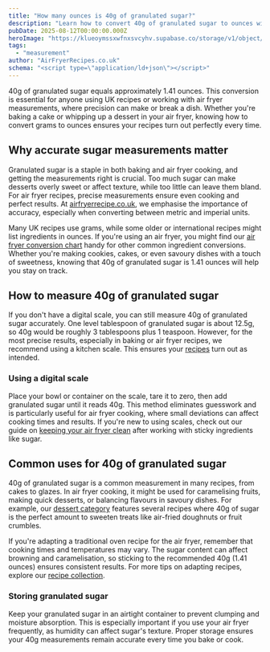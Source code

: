 ```yaml
---
title: "How many ounces is 40g of granulated sugar?"
description: "Learn how to convert 40g of granulated sugar to ounces with our easy guide. Perfect for air fryer recipes and precise baking measurements."
pubDate: 2025-08-12T00:00:00.000Z
heroImage: "https://klueoymssxwfnxsvcyhv.supabase.co/storage/v1/object/public/md/how-many-ounces-is-40g-of-granulated-sugar-331fdce3.webp"
tags:
  - "measurement"
author: "AirFryerRecipes.co.uk"
schema: "<script type=\"application/ld+json\"></script>"
---
```


<p>40g of granulated sugar equals approximately 1.41 ounces. This conversion is essential for anyone using UK recipes or working with air fryer measurements, where precision can make or break a dish. Whether you're baking a cake or whipping up a dessert in your air fryer, knowing how to convert grams to ounces ensures your recipes turn out perfectly every time.</p>

<h2>Why accurate sugar measurements matter</h2>
<p>Granulated sugar is a staple in both baking and air fryer cooking, and getting the measurements right is crucial. Too much sugar can make desserts overly sweet or affect texture, while too little can leave them bland. For air fryer recipes, precise measurements ensure even cooking and perfect results. At <a href=https://www.airfryerrecipe.co.uk/>airfryerrecipe.co.uk</a>, we emphasise the importance of accuracy, especially when converting between metric and imperial units.</p>
<p>Many UK recipes use grams, while some older or international recipes might list ingredients in ounces. If you're using an air fryer, you might find our <a href=https://www.airfryerrecipe.co.uk/air-fryer-conversion-chart>air fryer conversion chart</a> handy for other common ingredient conversions. Whether you're making cookies, cakes, or even savoury dishes with a touch of sweetness, knowing that 40g of granulated sugar is 1.41 ounces will help you stay on track.</p>

<h2>How to measure 40g of granulated sugar</h2>
<p>If you don't have a digital scale, you can still measure 40g of granulated sugar accurately. One level tablespoon of granulated sugar is about 12.5g, so 40g would be roughly 3 tablespoons plus 1 teaspoon. However, for the most precise results, especially in baking or air fryer recipes, we recommend using a kitchen scale. This ensures your <a href=https://www.airfryerrecipe.co.uk/recipes>recipes</a> turn out as intended.</p>

<h3>Using a digital scale</h3>
<p>Place your bowl or container on the scale, tare it to zero, then add granulated sugar until it reads 40g. This method eliminates guesswork and is particularly useful for air fryer cooking, where small deviations can affect cooking times and results. If you're new to using scales, check out our guide on <a href=https://www.airfryerrecipe.co.uk/air-fryer-cleaner>keeping your air fryer clean</a> after working with sticky ingredients like sugar.</p>

<h2>Common uses for 40g of granulated sugar</h2>
<p>40g of granulated sugar is a common measurement in many recipes, from cakes to glazes. In air fryer cooking, it might be used for caramelising fruits, making quick desserts, or balancing flavours in savoury dishes. For example, our <a href=https://www.airfryerrecipe.co.uk/recipe-category/dessert>dessert category</a> features several recipes where 40g of sugar is the perfect amount to sweeten treats like air-fried doughnuts or fruit crumbles.</p>
<p>If you're adapting a traditional oven recipe for the air fryer, remember that cooking times and temperatures may vary. The sugar content can affect browning and caramelisation, so sticking to the recommended 40g (1.41 ounces) ensures consistent results. For more tips on adapting recipes, explore our <a href=https://www.airfryerrecipe.co.uk/recipes>recipe collection</a>.</p>

<h3>Storing granulated sugar</h3>
<p>Keep your granulated sugar in an airtight container to prevent clumping and moisture absorption. This is especially important if you use your air fryer frequently, as humidity can affect sugar's texture. Proper storage ensures your 40g measurements remain accurate every time you bake or cook.</p>